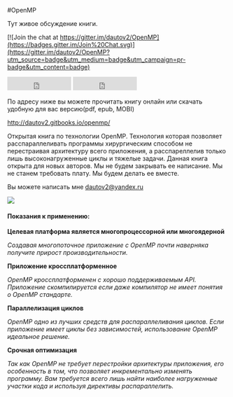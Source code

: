 #OpenMP

Тут живое обсуждение книги.

[![Join the chat at https://gitter.im/dautov2/OpenMP](https://badges.gitter.im/Join%20Chat.svg)](https://gitter.im/dautov2/OpenMP?utm_source=badge&utm_medium=badge&utm_campaign=pr-badge&utm_content=badge)

<iframe frameborder="0" allowtransparency="true" scrolling="no" src="https://money.yandex.ru/embed/small.xml?account=410012509567596&quickpay=small&any-card-payment-type=on&button-text=06&button-size=s&button-color=white&targets=%D0%9A%D0%BD%D0%B8%D0%B3%D0%B0+OpenMP&default-sum=100&successURL=" width="146" height="31"></iframe>

<iframe frameborder="0" allowtransparency="true" scrolling="no" src="https://money.yandex.ru/embed/small.xml?account=410012509567596&quickpay=small&yamoney-payment-type=on&button-text=06&button-size=s&button-color=white&targets=%D0%9A%D0%BD%D0%B8%D0%B3%D0%B0+OpenMP&default-sum=100&successURL=" width="146" height="31"></iframe>


По адресу ниже вы можете прочитать книгу онлайн или скачать удобную для вас версию(pdf, epub, MOBI)

http://dautov2.gitbooks.io/openmp/


Открытая книга по технологии OpenMP. Технология которая позволяет расспараллеливать программы хирургическим способом не перестраивая архитектуру всего приложения, а расспареллелив только лишь высоконагруженные циклы и тяжелые задачи. Данная книга открыта для новых авторов. Мы не будем закрывать ее написание. Мы не станем требовать плату. Мы будем делать ее вместе.

Вы можете написать мне  dautov2@yandex.ru  


![](http://habrastorage.org/files/3bf/d95/694/3bfd9569429642b7bd3f299f761befdb.jpg)

#### Показания к применению:


**Целевая платформа является многопроцессорной или многоядерной**

*Создавая многопоточное приложение с OpenMP почти наверняка получите прирост производительности.*

**Приложение кроссплатформенное**

*OpenMP кроссплатформенен с хорошо поддерживаемым API. Приложение скомпилируется если даже компилятор не имеет понятия о OpenMP стандарте.*

**Параллелизация циклов**

*OpenMP одно из лучших средств для распараллеливания циклов. Если приложение имеет циклы без зависимостей, использование OpenMP идеальное решение.*

**Срочная оптимизация**

*Так как OpenMP не требует перестройки архитектуры приложения, его особенность в том, что позволяет инкрементально изменять программу. Вам требуется всего лишь найти наиболее нагруженные участки кода и используя директивы распараллелить.*
